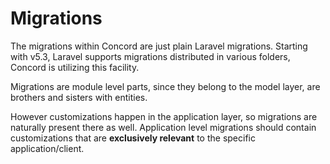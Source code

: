 # Migrations

The migrations within Concord are just plain Laravel migrations. Starting with v5.3, Laravel supports migrations distributed in various folders, Concord is utilizing this facility.

Migrations are module level parts, since they belong to the model layer, are brothers and sisters with entities.

However customizations happen in the application layer, so migrations are naturally present there as well. Application level migrations should contain customizations that are **exclusively relevant** to the specific application/client.